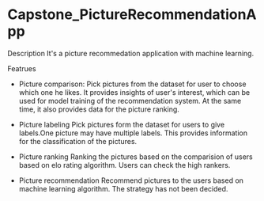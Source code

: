 Capstone_PictureRecommendationApp
===============================
Description
It's a picture recommedation application with machine learning.

Featrues
- Picture comparison:
Pick pictures from the dataset for user to choose which one he likes. It provides insights of user's interest, which can be used for model training of the recommendation system. At the same time, it also provides data for the picture ranking.

- Picture labeling
Pick pictures form the dataset for users to give labels.One picture may have multiple labels. This provides information for the classification of the pictures.

- Picture ranking
Ranking the pictures based on the comparision of users based on elo rating algorithm. Users can check the high rankers.

- Picture recommendation
Recommend pictures to the users based on machine learning algorithm. The strategy has not been decided.
